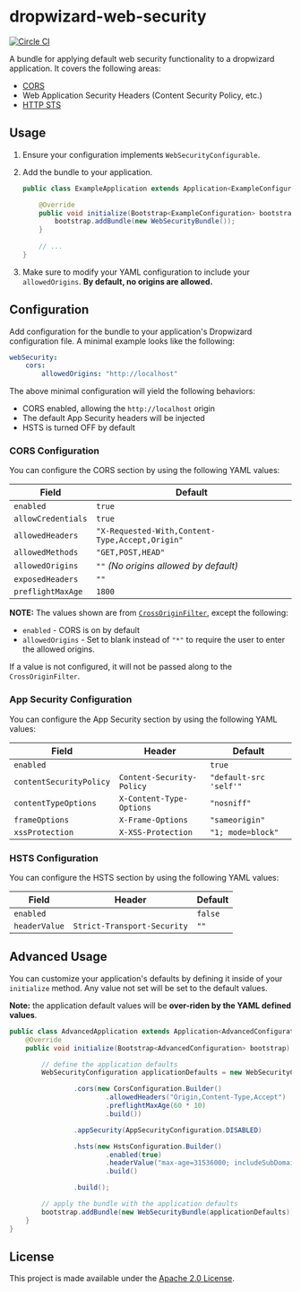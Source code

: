 dropwizard-web-security
=======================
[![Circle CI](https://circleci.com/gh/palantir/dropwizard-web-security.svg?style=svg&circle-token=52b148126fda6cfba213cb832ff733d04d0d7277)](https://circleci.com/gh/palantir/dropwizard-web-security)

A bundle for applying default web security functionality to a dropwizard application. It covers the following areas:

- [CORS](https://www.owasp.org/index.php/CORS_OriginHeaderScrutiny)
- Web Application Security Headers (Content Security Policy, etc.)
- [HTTP STS](https://www.owasp.org/index.php/HTTP_Strict_Transport_Security)

Usage
-----
1. Ensure your configuration implements `WebSecurityConfigurable`.
2. Add the bundle to your application.

	```java
	public class ExampleApplication extends Application<ExampleConfiguration> {
	
	    @Override
	    public void initialize(Bootstrap<ExampleConfiguration> bootstrap) {
	        bootstrap.addBundle(new WebSecurityBundle());
	    }
	    
	    // ...
	}
	```
3. Make sure to modify your YAML configuration to include your `allowedOrigins`. **By default, no origins are allowed.**


Configuration
-------------
Add configuration for the bundle to your application's Dropwizard configuration file. A minimal example looks
like the following:

```yaml
webSecurity:
    cors:
        allowedOrigins: "http://localhost"
```

The above minimal configuration will yield the following behaviors:

- CORS enabled, allowing the `http://localhost` origin
- The default App Security headers will be injected
- HSTS is turned OFF by default


### CORS Configuration
You can configure the CORS section by using the following YAML values:

Field | Default
----- | -------
`enabled` | `true`
`allowCredentials` | `true`
`allowedHeaders` | `"X-Requested-With,Content-Type,Accept,Origin"`
`allowedMethods` | `"GET,POST,HEAD"`
`allowedOrigins` | `""` *(No origins allowed by default)*
`exposedHeaders` | `""`
`preflightMaxAge` | `1800`

**NOTE:** The values shown are from [`CrossOriginFilter`][1], except the following:

- `enabled` - CORS is on by default
- `allowedOrigins` - Set to blank instead of `"*"` to require the user to enter the allowed origins.

If a value is not configured, it will not be passed along to the `CrossOriginFilter`.


### App Security Configuration
You can configure the App Security section by using the following YAML values:

Field | Header | Default
----- | ------ | -------
`enabled` | | `true`
`contentSecurityPolicy` | `Content-Security-Policy` | `"default-src 'self'"`
`contentTypeOptions` | `X-Content-Type-Options` | `"nosniff"`
`frameOptions` | `X-Frame-Options` | `"sameorigin"`
`xssProtection` | `X-XSS-Protection` | `"1; mode=block"`


### HSTS Configuration
You can configure the HSTS section by using the following YAML values:

Field | Header | Default
----- | ------ | -------
`enabled` | | `false`
`headerValue` | `Strict-Transport-Security` | `""`


Advanced Usage
--------------
You can customize your application's defaults by defining it inside of your `initialize` method. Any value not set will
be set to the default values.

**Note:** the application default values will be **over-riden by the YAML defined values**.

```java
public class AdvancedApplication extends Application<AdvancedConfiguration> {
    @Override
    public void initialize(Bootstrap<AdvancedConfiguration> bootstrap) {

        // define the application defaults
        WebSecurityConfiguration applicationDefaults = new WebSecurityConfiguration.Builder()

                .cors(new CorsConfiguration.Builder()
                        .allowedHeaders("Origin,Content-Type,Accept")
                        .preflightMaxAge(60 * 10)
                        .build())

                .appSecurity(AppSecurityConfiguration.DISABLED)

                .hsts(new HstsConfiguration.Builder()
                        .enabled(true)
                        .headerValue("max-age=31536000; includeSubDomains")
                        .build()

                .build();

        // apply the bundle with the application defaults
        bootstrap.addBundle(new WebSecurityBundle(applicationDefaults));
    }
}
```


License
-------
This project is made available under the [Apache 2.0 License](http://www.apache.org/licenses/LICENSE-2.0).

[1]: http://download.eclipse.org/jetty/9.2.13.v20150730/apidocs/org/eclipse/jetty/servlets/CrossOriginFilter.html
